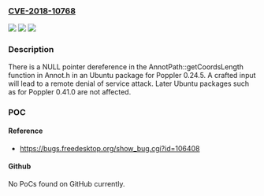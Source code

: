 ### [CVE-2018-10768](https://cve.mitre.org/cgi-bin/cvename.cgi?name=CVE-2018-10768)
![](https://img.shields.io/static/v1?label=Product&message=n%2Fa&color=blue)
![](https://img.shields.io/static/v1?label=Version&message=n%2Fa&color=blue)
![](https://img.shields.io/static/v1?label=Vulnerability&message=n%2Fa&color=brighgreen)

### Description

There is a NULL pointer dereference in the AnnotPath::getCoordsLength function in Annot.h in an Ubuntu package for Poppler 0.24.5. A crafted input will lead to a remote denial of service attack. Later Ubuntu packages such as for Poppler 0.41.0 are not affected.

### POC

#### Reference
- https://bugs.freedesktop.org/show_bug.cgi?id=106408

#### Github
No PoCs found on GitHub currently.

